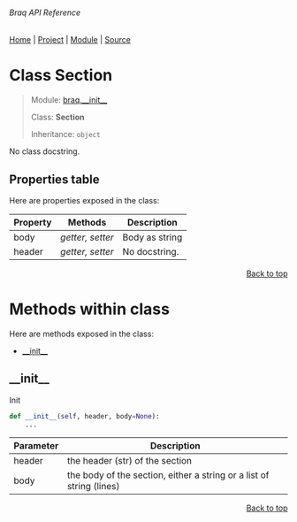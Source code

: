###### Braq API Reference
[Home](/docs/api/README.md) | [Project](/README.md) | [Module](/docs/api/modules/braq/__init__/README.md) | [Source](/src/braq/__init__.py)

# Class Section
> Module: [braq.\_\_init\_\_](/docs/api/modules/braq/__init__/README.md)
>
> Class: **Section**
>
> Inheritance: `object`

No class docstring.

## Properties table
Here are properties exposed in the class:

| Property | Methods | Description |
| --- | --- | --- |
| body | _getter, setter_ | Body as string |
| header | _getter, setter_ | No docstring. |

<p align="right"><a href="#braq-api-reference">Back to top</a></p>

# Methods within class
Here are methods exposed in the class:
- [\_\_init\_\_](#__init__)

## \_\_init\_\_
Init

```python
def __init__(self, header, body=None):
    ...
```

| Parameter | Description |
| --- | --- |
| header | the header (str) of the section |
| body | the body of the section, either a string or a list of string (lines) |

<p align="right"><a href="#braq-api-reference">Back to top</a></p>
